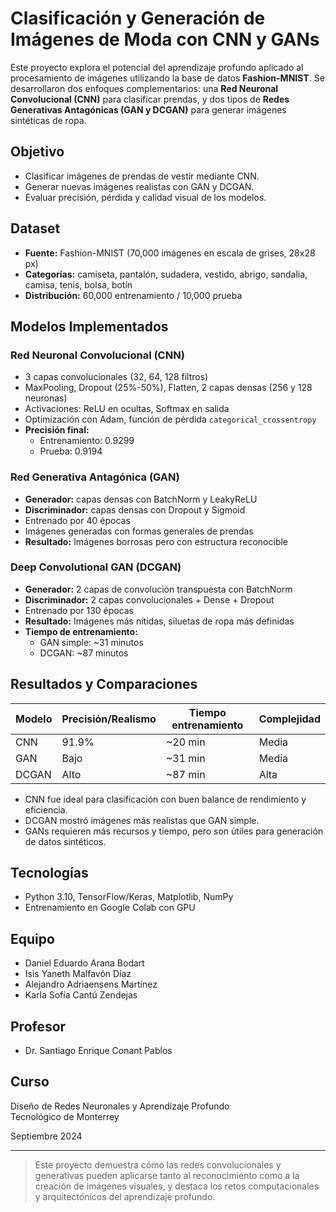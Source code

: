 # Clasificación y Generación de Imágenes de Moda con CNN y GANs

Este proyecto explora el potencial del aprendizaje profundo aplicado al procesamiento de imágenes utilizando la base de datos **Fashion-MNIST**. Se desarrollaron dos enfoques complementarios: una **Red Neuronal Convolucional (CNN)** para clasificar prendas, y dos tipos de **Redes Generativas Antagónicas (GAN y DCGAN)** para generar imágenes sintéticas de ropa.

## Objetivo

- Clasificar imágenes de prendas de vestir mediante CNN.
- Generar nuevas imágenes realistas con GAN y DCGAN.
- Evaluar precisión, pérdida y calidad visual de los modelos.

## Dataset

- **Fuente:** Fashion-MNIST (70,000 imágenes en escala de grises, 28x28 px)
- **Categorías:** camiseta, pantalón, sudadera, vestido, abrigo, sandalia, camisa, tenis, bolsa, botín
- **Distribución:** 60,000 entrenamiento / 10,000 prueba

## Modelos Implementados

### Red Neuronal Convolucional (CNN)

- 3 capas convolucionales (32, 64, 128 filtros)
- MaxPooling, Dropout (25%-50%), Flatten, 2 capas densas (256 y 128 neuronas)
- Activaciones: ReLU en ocultas, Softmax en salida
- Optimización con Adam, función de pérdida `categorical_crossentropy`
- **Precisión final:**
  - Entrenamiento: 0.9299
  - Prueba: 0.9194

### Red Generativa Antagónica (GAN)

- **Generador:** capas densas con BatchNorm y LeakyReLU
- **Discriminador:** capas densas con Dropout y Sigmoid
- Entrenado por 40 épocas
- Imágenes generadas con formas generales de prendas
- **Resultado:** Imágenes borrosas pero con estructura reconocible

### Deep Convolutional GAN (DCGAN)

- **Generador:** 2 capas de convolución transpuesta con BatchNorm
- **Discriminador:** 2 capas convolucionales + Dense + Dropout
- Entrenado por 130 épocas
- **Resultado:** Imágenes más nítidas, siluetas de ropa más definidas
- **Tiempo de entrenamiento:**
  - GAN simple: ~31 minutos
  - DCGAN: ~87 minutos

## Resultados y Comparaciones

| Modelo     | Precisión/Realismo | Tiempo entrenamiento | Complejidad |
|------------|--------------------|----------------------|-------------|
| CNN        | 91.9%              | ~20 min              | Media       |
| GAN        | Bajo               | ~31 min              | Media       |
| DCGAN      | Alto               | ~87 min              | Alta        |

- CNN fue ideal para clasificación con buen balance de rendimiento y eficiencia.
- DCGAN mostró imágenes más realistas que GAN simple.
- GANs requieren más recursos y tiempo, pero son útiles para generación de datos sintéticos.

## Tecnologías

- Python 3.10, TensorFlow/Keras, Matplotlib, NumPy
- Entrenamiento en Google Colab con GPU


## Equipo

- Daniel Eduardo Arana Bodart  
- Isis Yaneth Malfavón Díaz  
- Alejandro Adriaensens Martínez  
- Karla Sofía Cantú Zendejas  

## Profesor

- Dr. Santiago Enrique Conant Pablos

## Curso

Diseño de Redes Neuronales y Aprendizaje Profundo  
Tecnológico de Monterrey 

Septiembre 2024

---

> Este proyecto demuestra cómo las redes convolucionales y generativas pueden aplicarse tanto al reconocimiento como a la creación de imágenes visuales, y destaca los retos computacionales y arquitectónicos del aprendizaje profundo.
